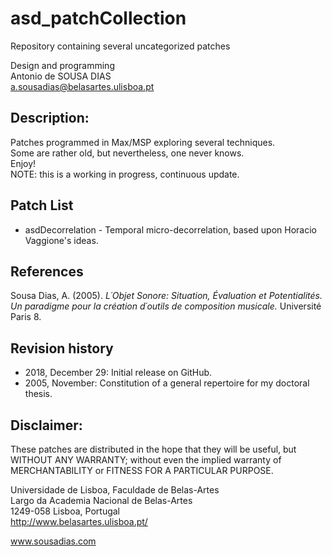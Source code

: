 # asd_patchCollection
Repository containing several uncategorized patches<br>

Design and programming<br>
Antonio de SOUSA DIAS<br>
a.sousadias@belasartes.ulisboa.pt

## Description:
Patches programmed in Max/MSP exploring several techniques.<br>
Some are rather old, but nevertheless, one never knows.<br/>
Enjoy!<br/>
NOTE: this is a working in progress, continuous update.<br>

## Patch List
- asdDecorrelation - Temporal micro-decorrelation, based upon Horacio Vaggione's ideas.

## References
Sousa Dias, A. (2005). _L´Objet Sonore: Situation, Évaluation et Potentialités. Un paradigme pour la création d´outils de composition musicale._ Université Paris 8.<br>


## Revision history
- 2018, December 29: Initial release on GitHub.
- 2005, November: Constitution of a general repertoire for my doctoral thesis.

## Disclaimer:
These patches are distributed in the hope that they will be useful, but WITHOUT ANY WARRANTY; without even the implied warranty of MERCHANTABILITY or FITNESS FOR A PARTICULAR PURPOSE.<br>




Universidade de Lisboa, Faculdade de Belas-Artes<br>
Largo da Academia Nacional de Belas-Artes<br>
1249-058 Lisboa, Portugal<br>
http://www.belasartes.ulisboa.pt/

www.sousadias.com
